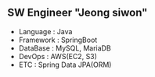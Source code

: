 ## SW Engineer "Jeong siwon"
 * Language : Java
 * Framework : SpringBoot
 * DataBase : MySQL, MariaDB
 * DevOps : AWS(EC2, S3)
 * ETC : Spring Data JPA(ORM)
